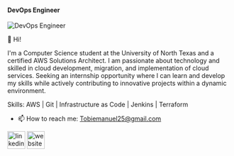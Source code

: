 #### DevOps Engineer
![DevOps Engineer](https://media.licdn.com/dms/image/D4E16AQEMmJRe6BHoUQ/profile-displaybackgroundimage-shrink_350_1400/0/1702909347430?e=1712793600&v=beta&t=Bd0kfPZSUv7TW_MANV9CP3o4cMBkd4zpc2qdhxC50gk)

👋 Hi!

I'm a Computer Science student at the University of North Texas and a certified AWS Solutions Architect. I am passionate about technology and skilled in cloud development, migration, and implementation of cloud services. Seeking an internship opportunity where I can learn and develop my skills while actively contributing to innovative projects within a dynamic environment.

Skills: AWS | Git | Infrastructure as Code | Jenkins | Terraform

- 📫 How to reach me: Tobiemanuel25@gmail.com 


[<img src='https://cdn.jsdelivr.net/npm/simple-icons@3.0.1/icons/linkedin.svg' alt='linkedin' height='40'>](https://www.linkedin.com/in/Linkedin.com/in/oluwatobi-emmanuel1/)  [<img src='https://cdn.jsdelivr.net/npm/simple-icons@3.0.1/icons/icloud.svg' alt='website' height='40'>](https://portfolio.tobifotis.com/)  

